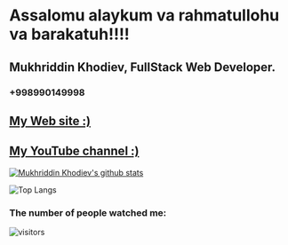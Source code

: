 # Assalomu alaykum va rahmatullohu va barakatuh!!!!

## Mukhriddin Khodiev, FullStack Web Developer. 
### +998990149998 

<a href="http://www.muhriddin.uz" > <h2> My Web site    :)</h2></a>

<a href="https://www.youtube.com/channel/UCeQa_SL8tKTYsDEnj8wYhKA" > <h2> My YouTube channel   :)</h2></a>


[![Mukhriddin Khodiev's github stats](https://github-readme-stats.vercel.app/api?username=mukhriddin-dev)](https://github.com/mukhriddin-dev/github-readme-stats)

![Top Langs](https://github-readme-stats.vercel.app/api/top-langs/?username=mukhriddin-dev)


### The number of people watched me:


![visitors](https://visitor-badge.glitch.me/badge?page_id=mukhriddin-dev)
